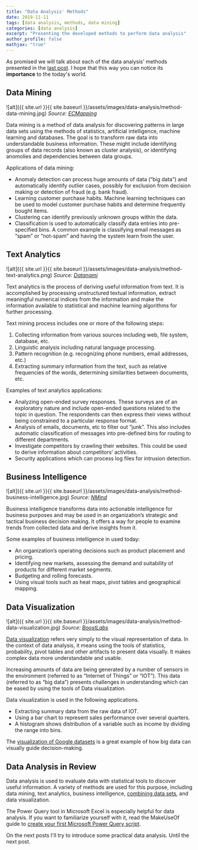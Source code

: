 ```yaml
---
title: "Data Analysis' Methods"
date: 2019-11-11
tags: [data analysis, methods, data mining]
categories: [data analysis]
excerpt: "Presenting the developed methods to perform data analysis"
author_profile: false
mathjax: "true"
---
```

As promised we will talk about each of the data analysis' methods presented in the [last post](https://lucastvms.github.io/data%20analysis/data-analysis-introduction/). I hope that this way you can notice its **importance** to the today's world.

## Data Mining
![alt]({{ site.url }}{{ site.baseurl }}/assets/images/data-analysis/method-data-mining.jpg)
*Source: [ECMapping](https://ecmapping.com/2016/05/10/data-mining-vs-predictive-analytics-are-they-the-same/)*

Data mining is a method of data analysis for discovering patterns in large data sets using the methods of statistics, artificial intelligence, machine learning and databases. The goal is to transform raw data into understandable business information. These might include identifying groups of data records (also known as cluster analysis), or identifying anomolies and dependencies between data groups.

Applications of data mining:
* Anomaly detection can process huge amounts of data (“big data”) and automatically identify outlier cases, possibly for exclusion from decision making or detection of fraud (e.g. bank fraud).
* Learning customer purchase habits. Machine learning techniques can be used to model customer purchase habits and determine frequently bought items.
* Clustering can identify previously unknown groups within the data.
* Classification is used to automatically classify data entries into pre-specified bins. A common example is classifying email messages as “spam” or “not-spam” and having the system learn from the user.

## Text Analytics
![alt]({{ site.url }}{{ site.baseurl }}/assets/images/data-analysis/method-text-analytics.png)
*Source: [Datanami](https://www.datanami.com/2018/10/09/mining-new-opportunities-in-text-analytics/)*

Text analytics is the process of deriving useful information from text. It is accomplished by processing unstructured textual information, extract meaningful numerical indices from the information and make the information available to statistical and machine learning algorithms for further processing.

Text mining process includes one or more of the following steps:
1. Collecting information from various sources including web, file system, database, etc.
2. Linguistic analysis including natural language processing.
3. Pattern recognition (e.g. recognizing phone numbers, email addresses, etc.)
4. Extracting summary information from the text, such as relative frequencies of the words, determining similarities between documents, etc.

Examples of text analytics applications:
* Analyzing open-ended survey responses. These surveys are of an exploratory nature and include open-ended questions related to the topic in question. The respondents can then express their views without being constrained to a particular response format.
* Analysis of emails, documents, etc to filter out “junk”. This also includes automatic classification of messages into pre-defined bins for routing to different departments.
* Investigate competitors by crawling their websites. This could be used to derive information about competitors’ activities.
* Security applications which can process log files for intrusion detection.

## Business Intelligence
![alt]({{ site.url }}{{ site.baseurl }}/assets/images/data-analysis/method-business-intelligence.jpg)
*Source: [NMind](http://blog.nmind.info/business-intelligence-vantagens/)*

Business intelligence transforms data into actionable intelligence for business purposes and may be used in an organization’s strategic and tactical business decision making. It offers a way for people to examine trends from collected data and derive insights from it.

Some examples of business intelligence in used today:
* An organization’s operating decisions such as product placement and pricing.
* Identifying new markets, assessing the demand and suitability of products for different market segments.
* Budgeting and rolling forecasts.
* Using visual tools such as heat maps, pivot tables and geographical mapping.

## Data Visualization
![alt]({{ site.url }}{{ site.baseurl }}/assets/images/data-analysis/method-data-visualization.jpg)
*Source: [BoostLabs](https://www.boostlabs.com/10-types-of-data-visualization-tools/)*

[Data visualization](https://www.makeuseof.com/tag/instantly-visualize-data-information-google-fusion-tables/) refers very simply to the visual representation of data. In the context of data analysis, it means using the tools of statistics, probability, pivot tables and other artifacts to present data visually. It makes complex data more understandable and usable.

Increasing amounts of data are being generated by a number of sensors in the environment (referred to as “Internet of Things” or “IOT”). This data (referred to as “big data”) presents challenges in understanding which can be eased by using the tools of Data visualization.

Data visualization is used in the following applications.
* Extracting summary data from the raw data of IOT.
* Using a bar chart to represent sales performance over several quarters.
* A histogram shows distribution of a variable such as income by dividing the range into bins.

The [visualization of Google datasets](https://www.makeuseof.com/tag/google-dataset-search-results/) is a great example of how big data can visually guide decision-making.

## Data Analysis in Review
Data analysis is used to evaluate data with statistical tools to discover useful information. A variety of methods are used for this purpose, including data mining, text analytics, business intelligence, [combining data sets](https://www.makeuseof.com/tag/combine-data-sets-excel-power-query/), and data visualization.

The Power Query tool in Microsoft Excel is especially helpful for data analysis. If you want to familiarize yourself with it, read the MakeUseOf guide to [create your first Microsoft Power Query script](https://www.makeuseof.com/tag/first-microsoft-power-query-script/).

On the next posts I'll try to introduce some practical data analysis. Until the next post.

